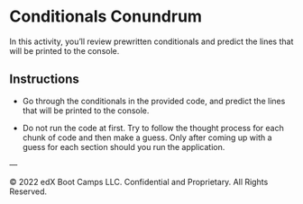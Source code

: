 # Conditionals Conundrum

In this activity, you’ll review prewritten conditionals and predict the lines that will be printed to the console.

## Instructions

* Go through the conditionals in the provided code, and predict the lines that will be printed to the console.

* Do not run the code at first. Try to follow the thought process for each chunk of code and then make a guess. Only after coming up with a guess for each section should you run the application.

—

© 2022 edX Boot Camps LLC. Confidential and Proprietary. All Rights Reserved.
